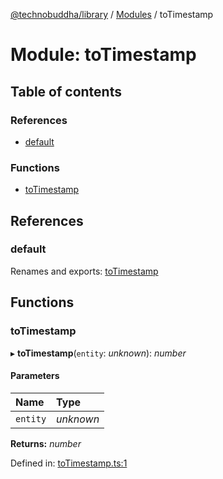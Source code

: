 [@technobuddha/library](../../README.md) / [Modules](../Modules.md) / toTimestamp

# Module: toTimestamp

## Table of contents

### References

- [default](totimestamp.md#default)

### Functions

- [toTimestamp](totimestamp.md#totimestamp)

## References

### default

Renames and exports: [toTimestamp](totimestamp.md#totimestamp)

## Functions

### toTimestamp

▸ **toTimestamp**(`entity`: *unknown*): *number*

#### Parameters

| Name | Type |
| :------ | :------ |
| `entity` | *unknown* |

**Returns:** *number*

Defined in: [toTimestamp.ts:1](../../src/toTimestamp.ts#L1)
